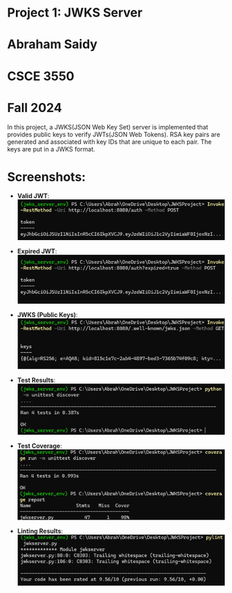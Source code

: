 # Project 1: JWKS Server
# Abraham Saidy
# CSCE 3550
# Fall 2024

In this project, a JWKS(JSON Web Key Set) server is implemented that provides public keys to verify JWTs(JSON Web Tokens). RSA key pairs are generated and associated with key IDs that are unique to each pair. The keys are put in a JWKS format. 

# Screenshots:

- **Valid JWT**:
  ![Valid JWT](image-2.png)

- **Expired JWT**:
  ![Expired JWT](image-1.png)

- **JWKS (Public Keys)**:
  ![JWKS Keys](image.png)

- **Test Results**:
  ![Test Results](<Screenshot 2024-09-20 231700.png>)

- **Test Coverage**:
  ![Test Coverage](<Screenshot 2024-09-20 231834.png>)

- **Linting Results**:
  ![Linting Results](<Screenshot 2024-09-20 231952.png>)